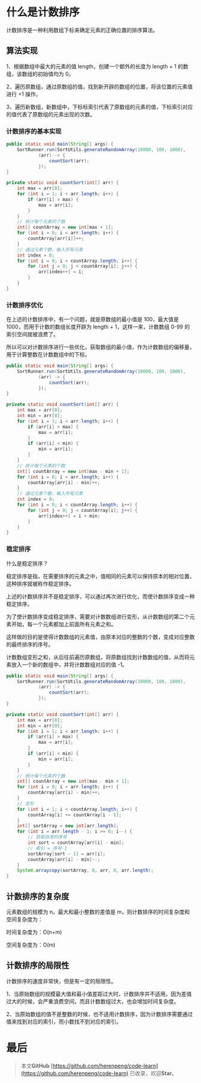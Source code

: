 # 什么是计数排序

计数排序是一种利用数组下标来确定元素的正确位置的排序算法。

## 算法实现

1、根据数组中最大的元素的值 length，创建一个额外的长度为 length + 1 的数组，该数组的初始值均为 0。

2、遍历原数组，通过原数组的值，找到新开辟的数组的位置，将该位置的元素值进行 +1 操作。

3、遍历新数组，新数组中，下标标索引代表了原数组的元素的值，下标索引对应的值代表了原数组的元素出现的次数。


### 计数排序的基本实现

```java
public static void main(String[] args) {
    SortRunner.run(SortUtils.generateRandomArray(10000, 100, 1000),
            (arr) -> {
                countSort(arr);
            });
}

private static void countSort(int[] arr) {
    int max = arr[0];
    for (int i = 1; i < arr.length; i++) {
        if (arr[i] > max) {
            max = arr[i];
        }
    }
    // 统计每个元素的个数
    int[] countArray = new int[max + 1];
    for (int i = 0; i < arr.length; i++) {
        countArray[arr[i]]++;
    }
    // 通过元素个数，输入所有元素
    int index = 0;
    for (int i = 0; i < countArray.length; i++) {
        for (int j = 0; j < countArray[i]; j++) {
            arr[index++] = i;
        }
    }
}
```

### 计数排序优化

在上述的计数排序中，有一个问题，就是原数组的最小值是 100，最大值是 1000，而用于计数的数组长度开辟为 length + 1，这样一来，计数数组 0-99 的索引空间就被浪费了。

所以可以对计数排序进行一些优化，获取数组的最小值，作为计数数组的偏移量，用于计算整数在计数数组中的下标。


```java
public static void main(String[] args) {
    SortRunner.run(SortUtils.generateRandomArray(10000, 100, 1000),
            (arr) -> {
                countSort(arr);
            });
}

private static void countSort(int[] arr) {
    int max = arr[0];
    int min = arr[0];
    for (int i = 1; i < arr.length; i++) {
        if (arr[i] > max) {
            max = arr[i];
        }
        if (arr[i] < min) {
            min = arr[i];
        }
    }
    // 统计每个元素的个数
    int[] countArray = new int[max - min + 1];
    for (int i = 0; i < arr.length; i++) {
        countArray[arr[i] - min]++;
    }
    // 通过元素个数，输入所有元素
    int index = 0;
    for (int i = 0; i < countArray.length; i++) {
        for (int j = 0; j < countArray[i]; j++) {
            arr[index++] = i + min;
        }
    }
}
```

### 稳定排序

什么是稳定排序？

稳定排序是指，在需要排序的元素之中，值相同的元素可以保持原本的相对位置，这种排序就被称作稳定排序。

上述的计数排序并不是稳定排序，可以通过再次进行优化，而使计数排序变成一种稳定排序。

为了使计数排序变成稳定排序，需要对计数数组进行变形，从计数数组的第二个元素开始，每一个元素都加上前面所有元素之和。

这样做的目的是使得计数数组的元素值，由原本对应的整数的个数，变成对应整数的最终排序的序号。

计数数组变形之和，从后往前遍历原数组，将原数组找到计数数组的值，从而将元素放入一个新的数组中，并将计数数组对应的值 -1。


```java
public static void main(String[] args) {
    SortRunner.run(SortUtils.generateRandomArray(10000, 100, 1000),
            (arr) -> {
                countSort(arr);
            });
}

private static void countSort(int[] arr) {
    int max = arr[0];
    int min = arr[0];
    for (int i = 1; i < arr.length; i++) {
        if (arr[i] > max) {
            max = arr[i];
        }
        if (arr[i] < min) {
            min = arr[i];
        }
    }
    // 统计每个元素的个数
    int[] countArray = new int[max - min + 1];
    for (int i = 0; i < arr.length; i++) {
        countArray[arr[i] - min]++;
    }
    // 变形
    for (int i = 1; i < countArray.length; i++) {
        countArray[i] += countArray[i - 1];
    }
    int[] sortArray = new int[arr.length];
    for (int i = arr.length - 1; i >= 0; i--) {
        // 获取排序的序号
        int sort = countArray[arr[i] - min];
        // 索引 = 序号-1
        sortArray[sort - 1] = arr[i];
        countArray[arr[i] - min]--;
    }
    System.arraycopy(sortArray, 0, arr, 0, arr.length);
}
```

## 计数排序的复杂度

元素数组的规模为 n，最大和最小整数的差值是 m，则计数排序的时间复杂度和空间复杂度为：

时间复杂度为：O(n+m)

空间复杂度为：O(m)


## 计数排序的局限性

计数排序的速度非常快，但是有一定的局限性。

1、当原始数组的规模最大值和最小值差距过大时，计数排序并不适用，因为差值过大的时候，会严重浪费空间，而且计数数组过大，也会增加时间复杂度。

2、当原始数组的值不是整数的时候，也不适用计数排序，因为计数排序需要通过值来找到对应的索引，而小数找不到对应的索引。


# 最后

> 本文**GitHub** [https://github.com/herenpeng/code-learn](https://github.com/herenpeng/code-learn) 已收录，欢迎**Star**。